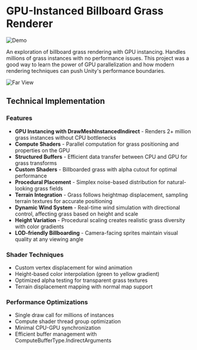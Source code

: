 # GPU-Instanced Billboard Grass Renderer

![Demo](demo/grass_demo.gif)

An exploration of billboard grass rendering with GPU instancing. Handles millions of grass instances with no performance issues. This project was a good way to learn the power of GPU parallelization and how modern rendering techniques can push Unity's performance boundaries. 

![Far View](demo/far_view.png)

## Technical Implementation

### Features
- **GPU Instancing with DrawMeshInstancedIndirect** - Renders 2+ million grass instances without CPU bottlenecks
- **Compute Shaders** - Parallel computation for grass positioning and properties on the GPU
- **Structured Buffers** - Efficient data transfer between CPU and GPU for grass transforms
- **Custom Shaders** - Billboarded grass with alpha cutout for optimal performance
- **Procedural Placement** - Simplex noise-based distribution for natural-looking grass fields
- **Terrain Integration** - Grass follows heightmap displacement, sampling terrain textures for accurate positioning
- **Dynamic Wind System** - Real-time wind simulation with directional control, affecting grass based on height and scale
- **Height Variation** - Procedural scaling creates realistic grass diversity with color gradients
- **LOD-friendly Billboarding** - Camera-facing sprites maintain visual quality at any viewing angle

### Shader Techniques
- Custom vertex displacement for wind animation
- Height-based color interpolation (green to yellow gradient)
- Optimized alpha testing for transparent grass textures
- Terrain displacement mapping with normal map support

### Performance Optimizations
- Single draw call for millions of instances
- Compute shader thread group optimization
- Minimal CPU-GPU synchronization
- Efficient buffer management with ComputeBufferType.IndirectArguments

